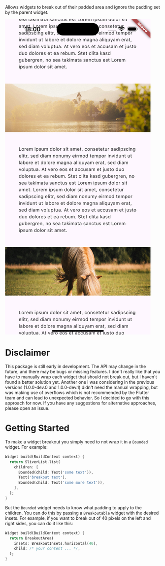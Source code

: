 Allows widgets to break out of their padded area and ignore the padding set by the parent widget.

![Screenshot](screenshot.png)

# Disclaimer
This package is still early in development. The API may change in the future, and there may be bugs or missing features. I don't really like that you have to manually wrap each widget that should not break out, but I haven't found a better solution yet. Another one i was considering in the previous versions (1.0.0-dev.0 and 1.0.0-dev.1) didn't need the manual wrapping, but was making use of overflows which is not recommended by the Flutter team and can lead to unexpected behavior. So I decided to go with this approach for now. If you have any suggestions for alternative approaches, please open an issue.

# Getting Started
To make a widget breakout you simply need to not wrap it in a `Bounded` widget. For example:
```dart
Widget build(BuildContext context) {
  return SliverList.list(
    children: [
      Bounded(child: Text('some text')),
      Text('breakout text'),
      Bounded(child: Text('some more text')),
    ],
  );
}
```

But the `Bounded` widget needs to know what padding to apply to the children. You can do this by passing a `Breakoutable` widget with the desired insets. For example, if you want to break out of 40 pixels on the left and right sides, you can do it like this:
```dart
Widget build(BuildContext context) {
  return BreakoutArea(
    insets: BreakoutInsets.horizontal(40),
    child: /* your content ... */,
  );
}
```
